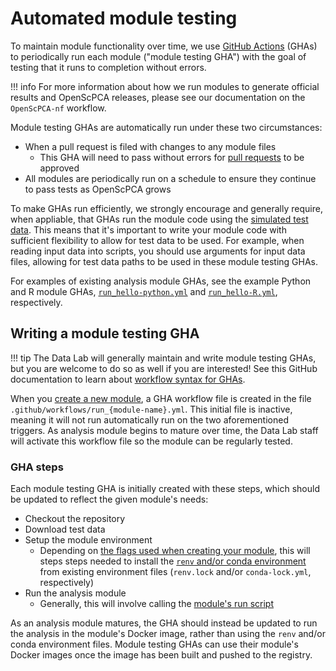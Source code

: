 # Automated module testing

To maintain module functionality over time, we use [GitHub Actions](https://docs.github.com/en/actions) (GHAs) to periodically run each module ("module testing GHA") with the goal of testing that it runs to completion without errors.

!!! info
    For more information about how we run modules to generate official results and OpenScPCA releases, please see our documentation on the `OpenScPCA-nf` workflow. <!-- openscpca-nf STUB_LINK -->

Module testing GHAs are automatically run under these two circumstances:

- When a pull request is filed with changes to any module files
    - This GHA will need to pass without errors for [pull requests](../../contributing-to-analyses/pr-review-and-merge/index.md) to be approved
- All modules are periodically run on a schedule to ensure they continue to pass tests as OpenScPCA grows

To make GHAs run efficiently, we strongly encourage and generally require, when appliable, that GHAs run the module code using the [simulated test data](../../getting-started/accessing-resources/getting-access-to-data.md#accessing-test-data).
This means that it's important to write your module code with sufficient flexibility to allow for test data to be used.
For example, when reading input data into scripts, you should use arguments for input data files, allowing for test data paths to be used in these module testing GHAs.

For examples of existing analysis module GHAs, see the example Python and R module GHAs, [`run_hello-python.yml`](https://github.com/AlexsLemonade/OpenScPCA-analysis/blob/main/.github/workflows/run_hello-python.yml) and [`run_hello-R.yml`](https://github.com/AlexsLemonade/OpenScPCA-analysis/blob/main/.github/workflows/run_hello-R.yml), respectively.

## Writing a module testing GHA

!!! tip
    The Data Lab will generally maintain and write module testing GHAs, but you are welcome to do so as well if you are interested!
    See this GitHub documentation to learn about [workflow syntax for GHAs](https://docs.github.com/en/actions/using-workflows/workflow-syntax-for-github-actions).

When you [create a new module](../../contributing-to-analyses/analysis-modules/creating-a-module.md), a GHA workflow file is created in the file `.github/workflows/run_{module-name}.yml`.
This initial file is inactive, meaning it will not run automatically run on the two aforementioned triggers.
As analysis module begins to mature over time, the Data Lab staff will activate this workflow file so the module can be regularly tested.

### GHA steps

Each module testing GHA is initially created with these steps, which should be updated to reflect the given module's needs:

- Checkout the repository
- Download test data
- Setup the module environment
    - Depending on [the flags used when creating your module](../../contributing-to-analyses/analysis-modules/creating-a-module.md#module-creation-script-flags), this will steps steps needed to install the [`renv` and/or conda environment](../managing-software/index.md) from existing environment files (`renv.lock` and/or `conda-lock.yml`, respectively)
- Run the analysis module
    - Generally, this will involve calling the [module's run script](../../contributing-to-analyses/analysis-modules/running-a-module.md)

As an analysis module matures, the GHA should instead be updated to run the analysis in the module's Docker image, rather than using the `renv` and/or conda environment files.
Module testing GHAs can use their module's Docker images once the image has been built and pushed to the registry. <!-- STUB LINK building/updating docker images -->
